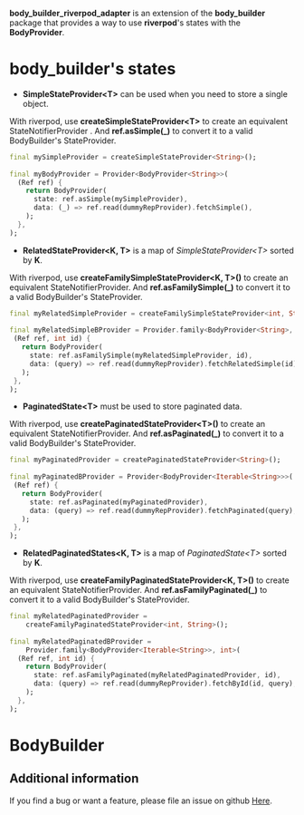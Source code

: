 
**body_builder_riverpod_adapter** is an extension of the **body_builder** package that provides a way to use **riverpod**'s states with the **BodyProvider**.

# body_builder's states

- **SimpleStateProvider\<T\>** can be used when you need to store a single object.

With riverpod, use **createSimpleStateProvider\<T\>** to create an equivalent StateNotifierProvider . And  **ref.asSimple(_)** to convert it to a valid BodyBuilder's StateProvider.
```dart  
final mySimpleProvider = createSimpleStateProvider<String>();  
  
final myBodyProvider = Provider<BodyProvider<String>>(  
  (Ref ref) {  
    return BodyProvider(  
      state: ref.asSimple(mySimpleProvider),  
      data: (_) => ref.read(dummyRepProvider).fetchSimple(),  
    );  
  },  
);
```  

- **RelatedStateProvider\<K, T\>** is a map of _SimpleStateProvider\<T\>_ sorted by **K**.

With riverpod, use **createFamilySimpleStateProvider\<K, T\>()** to create an equivalent StateNotifierProvider. And  **ref.asFamilySimple(_)** to convert it to a valid BodyBuilder's StateProvider.
 ```dart  
final myRelatedSimpleProvider = createFamilySimpleStateProvider<int, String>();  
  
final myRelatedSimpleBProvider = Provider.family<BodyProvider<String>, int>(  
  (Ref ref, int id) {  
    return BodyProvider(  
      state: ref.asFamilySimple(myRelatedSimpleProvider, id),  
      data: (query) => ref.read(dummyRepProvider).fetchRelatedSimple(id),  
    );  
  },  
);
```  

- **PaginatedState\<T\>** must be used to store paginated data.

With riverpod, use **createPaginatedStateProvider\<T\>()** to create an equivalent StateNotifierProvider. And  **ref.asPaginated(_)** to convert it to a valid BodyBuilder's StateProvider.
 ```dart  
final myPaginatedProvider = createPaginatedStateProvider<String>();  
  
final myPaginatedBProvider = Provider<BodyProvider<Iterable<String>>>(  
  (Ref ref) {  
    return BodyProvider(  
      state: ref.asPaginated(myPaginatedProvider),  
      data: (query) => ref.read(dummyRepProvider).fetchPaginated(query),  
    );  
  },  
);
```  



- **RelatedPaginatedStates\<K, T\>** is a map of _PaginatedState\<T\>_ sorted by **K**.

With riverpod, use **createFamilyPaginatedStateProvider\<K, T\>()** to create an equivalent StateNotifierProvider. And  **ref.asFamilyPaginated(_)** to convert it to a valid BodyBuilder's StateProvider.
```dart
final myRelatedPaginatedProvider =  
    createFamilyPaginatedStateProvider<int, String>();  
  
final myRelatedPaginatedBProvider =  
    Provider.family<BodyProvider<Iterable<String>>, int>(  
  (Ref ref, int id) {  
    return BodyProvider(  
      state: ref.asFamilyPaginated(myRelatedPaginatedProvider, id),  
      data: (query) => ref.read(dummyRepProvider).fetchById(id, query),  
    );  
  },  
);
```

# BodyBuilder


## Additional information

If you find a bug or want a feature, please file an issue on github <a href="https://github.com/jeromecaudoux/body_builder/issues">Here</a>.
